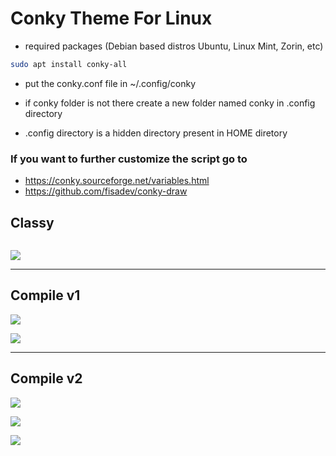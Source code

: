 # Conky Theme For Linux

* required packages (Debian based distros Ubuntu, Linux Mint, Zorin, etc)

```bash
sudo apt install conky-all
```

* put the conky.conf file in ~/.config/conky

* if conky folder is not there create a new folder named conky in .config directory

* .config directory is a hidden directory present in HOME diretory

### If you want to further customize the script go to

* https://conky.sourceforge.net/variables.html
* https://github.com/fisadev/conky-draw

## Classy

<img title="" src="file:///home/natalie/.config/marktext/images/ca001b576a2d93373e2c8426100af6702b122d19.png" alt="" data-align="inline">

![](/home/natalie/.config/marktext/images/c8744f78ba0a1c9e85957d708541a91b67ebc170.png)

---

## Compile v1

![](/home/natalie/.config/marktext/images/22d05e1c78317b3222cc81e85aaf5d73202b36b3.png)

![](/home/natalie/.config/marktext/images/65a7f093d906daf9ba57901653e354648c6274de.png)

---

## Compile v2

![](/home/natalie/.config/marktext/images/7203f354acdd2068b18188f5a5f14a757e82d03d.png)

![](/home/natalie/.config/marktext/images/93c9436e20eebea01fb56b8513689e8a4dff93c8.png)

![](/home/natalie/.config/marktext/images/93c9436e20eebea01fb56b8513689e8a4dff93c8.png)
